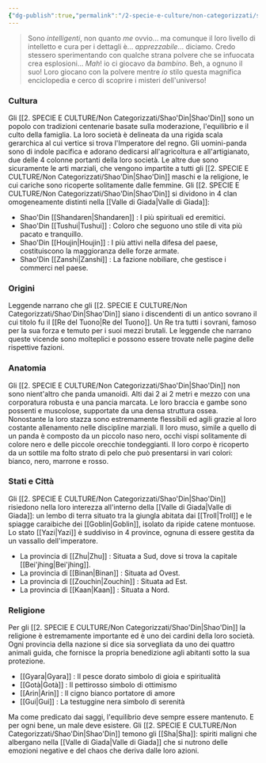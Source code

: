 ```yaml
---
{"dg-publish":true,"permalink":"/2-specie-e-culture/non-categorizzati/shao-din/"}
---
```



> Sono *intelligenti*, non quanto *me* ovvio... ma comunque il loro livello di intelletto e cura per i dettagli è... *apprezzabile*... diciamo. Credo stessero sperimentando con qualche strana polvere che se infuocata crea esplosioni... *Mah*! io ci giocavo da *bambino*. Beh, a ognuno il suo! Loro giocano con la polvere mentre *io* stilo questa magnifica enciclopedia e cerco di scoprire i misteri dell'universo! 

### Cultura

Gli [[2. SPECIE E CULTURE/Non Categorizzati/Shao'Din\|Shao'Din]] sono un popolo con tradizioni centenarie basate sulla moderazione, l'equilibrio e il culto della famiglia. La loro società è delineata da una rigida scala gerarchica al cui vertice si trova l'Imperatore del regno. Gli uomini-panda sono di indole pacifica e adorano dedicarsi all'agricoltura e all'artigianato, due delle 4 colonne portanti della loro società. Le altre due sono sicuramente le arti marziali, che vengono impartite a tutti gli [[2. SPECIE E CULTURE/Non Categorizzati/Shao'Din\|Shao'Din]] maschi e la religione, le cui cariche sono ricoperte solitamente dalle femmine. 
Gli [[2. SPECIE E CULTURE/Non Categorizzati/Shao'Din\|Shao'Din]] si dividono in 4 clan omogeneamente distinti nella [[Valle di Giada\|Valle di Giada]]: 

- Shao'Din [[Shandaren\|Shandaren]] : I più spirituali ed eremitici.
- Shao'Din [[Tushui\|Tushui]] : Coloro che seguono uno stile di vita più pacato e tranquillo.
- Shao'Din [[Houjin\|Houjin]] : I più attivi nella difesa del paese, costituiscono la maggioranza delle forze armate.
- Shao'Din [[Zanshi\|Zanshi]] : La fazione nobiliare, che gestisce i commerci nel paese. 

### Origini

Leggende narrano che gli [[2. SPECIE E CULTURE/Non Categorizzati/Shao'Din\|Shao'Din]] siano i discendenti di un antico sovrano il cui titolo fu il [[Re del Tuono\|Re del Tuono]]. Un Re tra tutti i sovrani, famoso per la sua forza e temuto per i suoi mezzi brutali. Le leggende che narrano queste vicende sono molteplici e possono essere trovate nelle pagine delle rispettive fazioni. 

### Anatomia

Gli [[2. SPECIE E CULTURE/Non Categorizzati/Shao'Din\|Shao'Din]] non sono nient'altro che panda umanoidi. Alti dai 2 ai 2 metri e mezzo con una corporatura robusta e una pancia marcata. Le loro braccia e gambe sono possenti e muscolose, supportate da una densa struttura ossea. Nonostante la loro stazza sono estremamente flessibili ed agili grazie al loro costante allenamento nelle discipline marziali. Il loro muso, simile a quello di un panda è composto da un piccolo naso nero, occhi vispi solitamente di colore nero e delle piccole orecchie tondeggianti. Il loro corpo è ricoperto da un sottile ma folto strato di pelo che può presentarsi in vari colori: bianco, nero, marrone e rosso. 

### Stati e Città

Gli [[2. SPECIE E CULTURE/Non Categorizzati/Shao'Din\|Shao'Din]] risiedono nella loro interezza all'interno della [[Valle di Giada\|Valle di Giada]]: un lembo di terra situato tra la giungla abitata dai [[Troll\|Troll]] e le spiagge caraibiche dei [[Goblin\|Goblin]], isolato da ripide catene montuose. Lo stato [[Yazi\|Yazi]]
è suddiviso in 4 province, ognuna di essere gestita da un vassallo dell'imperatore. 

- La provincia di [[Zhu\|Zhu]] : Situata a Sud, dove si trova la capitale [[Bei'jhing\|Bei'jhing]].
- La provincia di [[Binan\|Binan]] : Situata ad Ovest.
- La provincia di [[Zouchin\|Zouchin]] : Situata ad Est.
- La provincia di [[Kaan\|Kaan]] : Situata a Nord.

### Religione

Per gli [[2. SPECIE E CULTURE/Non Categorizzati/Shao'Din\|Shao'Din]] la religione è estremamente importante ed è uno dei cardini della loro società. Ogni provincia della nazione si dice sia sorvegliata da uno dei quattro animali guida, che fornisce la propria benedizione agli abitanti sotto la sua protezione.

- [[Gyara\|Gyara]] : Il pesce dorato simbolo di gioia e spiritualità
- [[Gotà\|Gotà]] : Il pettirosso simbolo di ottimismo
- [[Arin\|Arin]] : Il cigno bianco portatore di amore
- [[Gui\|Gui]] : La testuggine nera simbolo di serenità

Ma come predicato dai saggi, l'equilibrio deve sempre essere mantenuto. E per ogni bene, un male deve esistere. Gli [[2. SPECIE E CULTURE/Non Categorizzati/Shao'Din\|Shao'Din]] temono gli [[Sha\|Sha]]: spiriti maligni che albergano nella [[Valle di Giada\|Valle di Giada]] che si nutrono delle emozioni negative e del chaos che deriva dalle loro azioni. 
